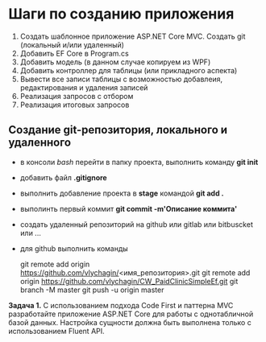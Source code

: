 ﻿# Шаги по созданию приложения

1. Создать шаблонное приложение ASP.NET Core MVC. Создать git (локальный и/или удаленный)
2. Добавить EF Core в Program.cs
3. Добавить модель (в данном случае копируем из WPF)
4. Добавить контроллер для таблицы (или прикладного аспекта)
5. Вывести все записи таблицы с возможностью добавлеия,
   редактирования и удаления записей
6. Реализация запросов с отбором
7. Реализация итоговых запросов 

## Создание **git**-репозитория, локального и удаленного
* в консоли _bash_ перейти в папку проекта, выполнить команду **git init**
* добавить файл __.gitignore__
* выполнить добавление проекта в __stage__ командой **git add .**
* выполинть первый коммит **git commit -m'Описание коммита'**
* создать удаленный репозиторий на github или gitlab или bitbuscket или ...
* для github выполнить команды 
 
  git remote add origin https://github.com/vlychagin/<имя_репозитория>.git
  git remote add origin https://github.com/vlychagin/CW_PaidClinicSimpleEf.git
  git branch -M master
  git push -u origin master

**Задача 1.** С использованием подхода Code First и паттерна MVC разработайте приложение ASP.NET Core для работы с однотабличной базой данных. Настройка сущности должна быть выполнена только с использованием Fluent API. 

